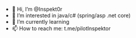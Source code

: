 - 👋 Hi, I’m @Inspekt0r
- 👀 I’m interested in java/c# (spring/asp .net core)
- 🌱 I’m currently learning
- 📫 How to reach me: t.me/pilotInspektor

